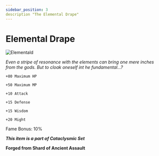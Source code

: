 ```yaml
---
sidebar_position: 3
description "The Elemental Drape"
---
```


# Elemental Drape

![Elementald](https://vwiki.valorserver.com/api/item/picture/elemental%20drape)

<i>Even a stripe of resonance with the elements can bring one mere inches from the gods. But to cloak oneself int he fundamental...?</i>

    +80 Maximum HP
    
    +50 Maximum MP
    
    +10 Attack
    
    +15 Defense
    
    +15 Wisdom
    
    +20 Might
    
Fame Bonus: 10%

***This item is a part of Cataclysmic Set***

**Forged from Shard of Ancient Assault**
